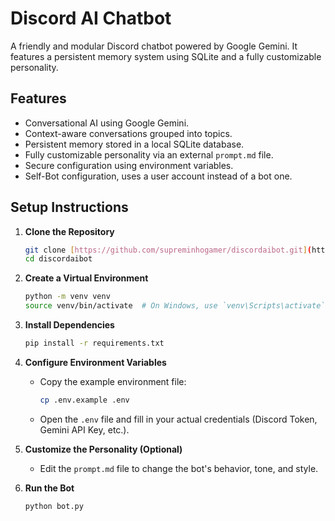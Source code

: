 # Discord AI Chatbot

A friendly and modular Discord chatbot powered by Google Gemini. It features a persistent memory system using SQLite and a fully customizable personality.

## Features

-   Conversational AI using Google Gemini.
-   Context-aware conversations grouped into topics.
-   Persistent memory stored in a local SQLite database.
-   Fully customizable personality via an external `prompt.md` file.
-   Secure configuration using environment variables.
-   Self-Bot configuration, uses a user account instead of a bot one.

## Setup Instructions

1.  **Clone the Repository**
    ```bash
    git clone [https://github.com/supreminhogamer/discordaibot.git](https://github.com/supreminhogamer/discordaibot.git)
    cd discordaibot
    ```

2.  **Create a Virtual Environment**
    ```bash
    python -m venv venv
    source venv/bin/activate  # On Windows, use `venv\Scripts\activate`
    ```

3.  **Install Dependencies**
    ```bash
    pip install -r requirements.txt
    ```

4.  **Configure Environment Variables**
    -   Copy the example environment file:
        ```bash
        cp .env.example .env
        ```
    -   Open the `.env` file and fill in your actual credentials (Discord Token, Gemini API Key, etc.).

5.  **Customize the Personality (Optional)**
    -   Edit the `prompt.md` file to change the bot's behavior, tone, and style.

6.  **Run the Bot**
    ```bash
    python bot.py
    ```
